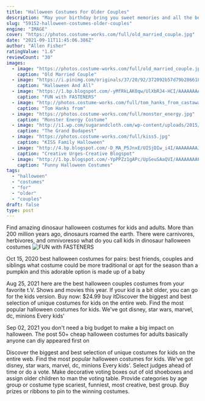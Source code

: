 ```yaml
---
title: "Halloween Costumes For Older Couples"
description: "May your birthday bring you sweet memories and all the beautiful things that you deserve. While you might be getting older, you are still as strong as when you were a kid. Happy birthday! as you"
slug: "59152-halloween-costumes-older-couples"
engine: "IMAGE"
cover: "https://photos.costume-works.com/full/old_married_couple.jpg"
date: "2021-09-11T11:45:06.386Z"
author: "Allen Fisher"
ratingValue: "1.6"
reviewCount: "30"
images:
  - image: "https://photos.costume-works.com/full/old_married_couple.jpg"
    caption: "Old Married Couple"
  - image: "https://i.pinimg.com/originals/37/20/92/372092b57d79b28661867488e782b956.jpg"
    caption: "Halloween And All"
  - image: "https://1.bp.blogspot.com/-yMfRkLAK0qw/UlXbRJ4-HCI/AAAAAAAACYc/IZ-gm75puz8/s1600/Screw-and-Nut.jpg"
    caption: "FUN with FASTENERS"
  - image: "http://photos.costume-works.com/full/tom_hanks_from_castaway_dog.jpg"
    caption: "Tom Hanks from"
  - image: "https://photos.costume-works.com/full/monster_energy.jpg"
    caption: "Monster Energy Costume"
  - image: "http://i1.wp.com/sugarandcloth.com/wp-content/uploads/2015/09/sugarandcloth-halloween-grandbudapestcostume.jpg?resize=540%2C810"
    caption: "The Grand Budapest"
  - image: "https://photos.costume-works.com/full/kiss5.jpg"
    caption: "KISS Family Halloween"
  - image: "http://4.bp.blogspot.com/-D_MA_P5JnxE/UISjDIw_i4I/AAAAAAAAJ10/X5ioepRKtGo/s1600/DSC_0007.JPG"
    caption: "Creative Urges-Creative Blogspot"
  - image: "http://1.bp.blogspot.com/-YpPPZz1gAPc/UpSeuSAaQVI/AAAAAAAAFVQ/EBa0KhOQkBs/s1600/Funny-Animals-Ready-to-Dive.jpg"
    caption: "Funny Halloween Costumes"
tags:
  - "halloween"
  - "costumes"
  - "for"
  - "older"
  - "couples"
draft: false
type: post
---
```


Find amazing dinosaur halloween costumes for kids and adults. More than 200 million years ago, dinosaurs roamed the earth. There were carnivores, herbivores, and omnivoresso what do you call kids in dinosaur halloween costumes
![FUN with FASTENERS](https://1.bp.blogspot.com/-yMfRkLAK0qw/UlXbRJ4-HCI/AAAAAAAACYc/IZ-gm75puz8/s1600/Screw-and-Nut.jpg "FUN with FASTENERS")

Oct 15, 2020 best halloween costumes for pairs: best friends, couples and siblings what costume could be more traditional or apt for the season than a pumpkin and this adorable option is made up of a baby
<!--inArticleAds-->

<!--galleryOne-->

Aug 25, 2021 here are the best halloween couples costumes from your favorite t.V. Shows and movies this year.  If your kid is a bit older, you can go for the kids version. Buy now: $24.99 buy itDiscover the biggest and best selection of unique costumes for kids on the entire web. Find the most popular halloween costumes for kids. We've got disney, star wars, marvel, dc, minions Every kids'
<!--inArticleAds-->

<!--galleryTwo-->

Sep 02, 2021 you don't need a big budget to make a big impact on halloween. The post 50+ cheap halloween costumes for adults basically anyone can diy appeared first on
<!--galleryThree-->

Discover the biggest and best selection of unique costumes for kids on the entire web. Find the most popular halloween costumes for kids. We've got disney, star wars, marvel, dc, minions Every kids'. Select judges ahead of time or do a vote. Make decorative voting boxes out of old shoeboxes and assign older children to man the voting table. Provide categories by age group or costume type  scariest, funniest, most creative, best group. Buy prizes or ribbons to pin to the winning costumes.
